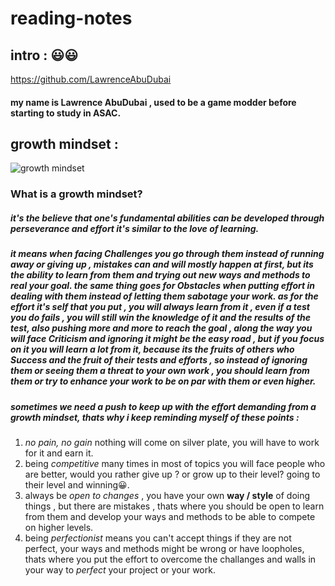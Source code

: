 # reading-notes

## intro : 😃😃

https://github.com/LawrenceAbuDubai
#### my name is **Lawrence AbuDubai** , used to be a game modder before starting to study in ASAC.


## growth mindset : 

![growth mindset](https://epe.brightspotcdn.com/dims4/default/f911e77/2147483647/strip/true/crop/2034x1380+28+0/resize/840x570!/quality/90/?url=https%3A%2F%2Fepe-brightspot.s3.amazonaws.com%2Ffe%2F07%2F623f04754f06aff6f4b323fcedc9%2Fgrowth-mindset-042021-1185654371.jpg)



### What is a growth mindset?

##### it's the believe that one's fundamental abilities can be developed through perseverance and effort it's similar to the *love of learning*.

##### it means when facing **Challenges** you go through them instead of running away or giving up , mistakes can and will mostly happen at first, but its the ability to learn from them and trying out new ways and methods to real your goal. the same thing goes for **Obstacles** when putting effort in dealing with them instead of letting them sabotage your work. as for the **effort** it's self that you put , you will always learn from it , even if a test you do fails , you will still win the knowledge of it and the results of the test, also pushing more and more to reach the goal , along the way you will face **Criticism** and ignoring it might be the easy road , but if you focus on it you will learn a lot from it, because its the fruits of others who *Success* and the fruit of their tests and efforts , so instead of ignoring them or seeing them a threat to your own work , you should learn from them or try to enhance your work to be on par with them or even higher.

##### sometimes we need a push to keep up with the effort demanding from a growth mindset, thats why i keep reminding myself of these points : 

1. *no pain, no gain* nothing will come on silver plate, you will have to work for it and earn it. 
2. being *competitive* many times in most of topics you will face people who are better, would you rather give up ? or grow up to their level? going to their level and winning😀.
3. always be *open to changes* , you have your own **way / style** of doing things , but there are mistakes , thats where you should be open to learn from them and develop your ways and methods to be able to compete on higher levels.
4. being *perfectionist* means you can't accept things if they are not perfect, your ways and methods might be wrong or have loopholes, thats where you put the effort to overcome the challanges and walls in your way to *perfect* your project or your work.

